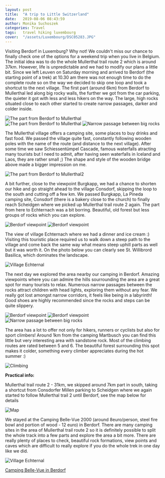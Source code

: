 ```yaml
---
layout: post
title:  "A trip to Little Switzerland"
date:   2019-08-06 08:43:59
author: Monika Suchoszek
categories: Travel
tags:	travel hiking luxembourg 
cover:  "/assets/Luxembourg/DSC05283.JPG"
---
```


Visiting Berdorf in Luxemburg? Why not! We couldn't miss our chance to finally check one of the options for a weekend trip when you live in Belgium. The initial idea was to do the whole Mullerthal trail route 2 which is around 37km. However, life is unpredictable and we had to modify our plans a little bit. Since we left Leuven on Saturday morning and arrived to Berdorf (the starting point of a trek) at 10.30 am there was not enough time to do the complete route so on the way we decided to skip one loop and took a shortcut to the next village. The first part (around 6km) from Berdorf to Mullerthal led along big rocky walls, the further we got from the car parking, the quieter it got with less and less hikers on the way. The large, high rocks situated close to each other started to create narrow passages, darker and colder inside.

<img src="/assets/Luxembourg/DSC05267.JPG" alt="The part from Berdorf to Mullerthal" />

<div class="row">
  <img src="/assets/Luxembourg/DSC05277.JPG" class="column-50" alt="The part from Berdorf to Mullerthal" />
  <img src="/assets/Luxembourg/DSC05278.JPG" class="column-50" alt="Narrow passage between big rocks" />
</div>

The Mullerthal village offers a camping site, some places to buy drinks and fast food. We passed the village quite fast, constantly following wooden poles with the name of the route (and distance to the next village). After some time we saw Schiessentümpel Cascade, famous waterfalls atracting many tourists but I need to admit, after having seen waterfalls in Iceland and Laos, they are rather small ;) The shape and style of the wooden bridge above made a bigger impression on me.

<img src="/assets/Luxembourg/DSC05295.JPG" alt="The part from Berdorf to Mullerthal2" />

A bit further, close to the viewpoint Burgkapp, we had a chance to shorten our hike and go straight ahead to the village Consdorf, skipping the loop to the south and cutting off a few km. We passed Burgkapp, La Pineda camping site, Consdorf (there is a bakery close to the church) to finally reach Scheidgen where we picked up Mullerthal trail route 2 again. The part from here to Echternach was a bit borring. Beautiful, old forest but less groups of rocks which you can explore.

<img src="/assets/Luxembourg/DSC05317.JPG" alt="Berdorf viewpoint" />
<img src="/assets/Luxembourg/DSC05316.JPG" class="column-50" alt="Berdorf viewpoint" />

The view of village Echternach where we had a dinner and ice cream :) Visiting this touristic place required us to walk down a steep path to the village and come back the same way what means steep uphill parts as well but it was worth it. On the photo below you can clearly see St. Willibrord Basilica, which dominates the landscape.

<img src="/assets/Luxembourg/DSC05325.JPG" alt="Village Echternal" />

The next day we explored the area nearby our camping in Berdorf. Amazing viewpoints where you can admire the hills sourrounding the area are a great spot for many tourists to relax. Numerous narrow passages between the rocks attract children with head lights, exploring them without any fear. We really got lost amongst narrow corridors, it feels like being in a labyrinth! Good shoes are highly recommended since the rocks and steps can be quite slippery.

<img src="/assets/Luxembourg/DSC05378.JPG" alt="Berdorf viewpoint" />
<img src="/assets/Luxembourg/DSC05389.JPG" alt="Berdorf viewpoint" />

<img src="/assets/Luxembourg/DSC05396.JPG" class="column-50" alt="Narrow passage between big rocks" />

The area has a lot to offer not only for hikers, runners or cyclists but also for sport climbers! Around 1km from the camping Martbusch you can find this little but very interesting area with sandstone rock. Most of the climbing routes are rated between 5 and 6. The beautiful forest surrounding this spot makes it colder, something every climber appreciates during the hot summer :)

<img src="/assets/Luxembourg/DSC05414.JPG" alt="Climbing" />

__Practical info:__

Mullerthal trail route 2 - 31km, we skipped around 7km part in south, taking a shortcut from Consdorfer Millen parking to Scheidgen where we again started to follow Mullerthal trail 2 until Berdorf, see the map below for details 

<img src="/assets/Luxembourg/Map from runkeeper 2019-08-06.png" alt="Map" />

We stayed at the Camping Belle-Vue 2000 (around 8euro/person, steel fire bowl and portion of wood - 12 euro) in Berdorf. There are many camping sites in the area of Mullerthal trail route 2 so it is definitely possible to split the whole track into a few parts and explore the area a bit more. There are really plenty of places to check, beautiful rock formations, view points and caves which are difficult to really explore if you do the whole trek in one day like we did.

<img src="/assets/Luxembourg/DSC05353.JPG" alt="Village Echternal" />

[Camping Belle-Vue in Berdorf](https://www.campingbelle-vue2000.com/)

